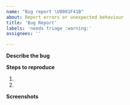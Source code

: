 ```yaml
---
name: "Bug report \U0001F41B"
about: Report errors or unexpected behaviour
title: 'Bug Report'
labels: 'needs triage :warning:'
assignees: ''

---
```


<!-- Please read our Rules of Conduct: https://opensource.microsoft.com/codeofconduct/ -->
<!-- Please search existing issues to avoid creating duplicates. -->

**Describe the bug**


**Steps to reproduce**

1.
2.

**Screenshots**

